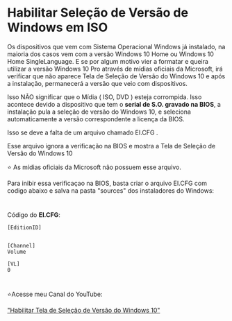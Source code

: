 # Habilitar Seleção de Versão de Windows em ISO


Os dispositivos que vem com Sistema Operacional Windows já instalado, na maioria dos casos vem com a versão Windows 10 Home ou Windows 10 Home SingleLanguage. E se por algum motivo vier a formatar e queira utilizar a versão Windows 10 Pro através de mídias oficiais da Microsoft, irá verificar que não aparece Tela de Seleção de Versão do Windows 10 e após a instalação, permanecerá a versão que veio com dispositivos. 

Isso NÃO significar que o Mídia ( ISO, DVD ) esteja corrompida. Isso acontece devido a dispositivo que tem o **serial de S.O. gravado na BIOS**, a instalação pula a seleção de versão do Windows 10, e seleciona automaticamente a versão correspondente a licença da BIOS.

Isso se deve a falta de um arquivo chamado EI.CFG . 

Esse arquivo ignora a verificação na BIOS e mostra a Tela de Seleção de Versão do Windows 10

⭐ As mídias oficiais da Microsoft não possuem esse arquivo.

Para inibir essa verificaçao na BIOS, basta criar o arquivo EI.CFG com codigo abaixo e salva na pasta "sources" dos instaladores do Windows: 


#

Código do **EI.CFG**: 

    [EditionID]


    [Channel]
    Volume

    [VL]
    0


#
⭐Acesse meu Canal do YouTube:

["Habilitar Tela de Seleção de Versão do Windows 10"](https://youtu.be/DJYT8WFK1L0)

    

